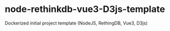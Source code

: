 # node-rethinkdb-vue3-D3js-template
Dockerized initial project template (NodeJS, RethingDB, Vue3, D3js)
